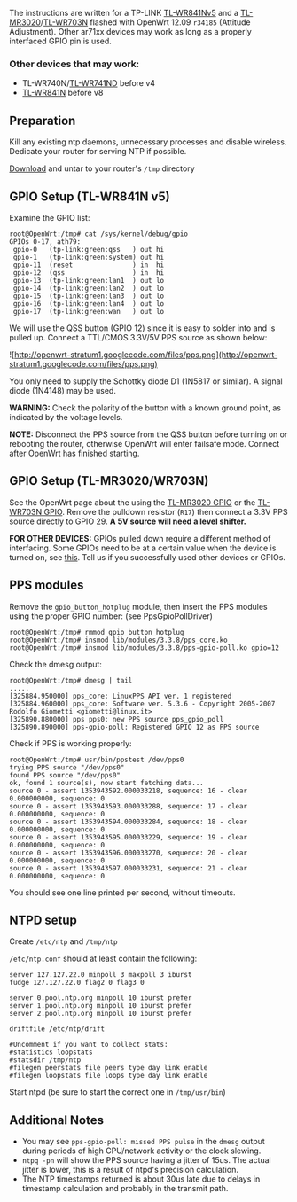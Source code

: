 The instructions are written for a TP-LINK [TL-WR841Nv5](http://wiki.openwrt.org/toh/tp-link/tl-wr841nd) and a [TL-MR3020](http://wiki.openwrt.org/toh/tp-link/tl-mr3020)/[TL-WR703N](http://wiki.openwrt.org/toh/tp-link/tl-wr703n) flashed with OpenWrt 12.09 `r34185` (Attitude Adjustment). Other ar71xx devices may work as long as a properly interfaced GPIO pin is used.
### Other devices that may work: ###
  * TL-WR740N/[TL-WR741ND](http://wiki.openwrt.org/toh/tp-link/tl-wr741nd) before v4
  * [TL-WR841N](http://wiki.openwrt.org/toh/tp-link/tl-wr841nd) before v8

## Preparation ##
Kill any existing ntp daemons, unnecessary processes and disable wireless. Dedicate your router for serving NTP if possible.

[Download](http://openwrt-stratum1.googlecode.com/files/openwrt-stratum1.tar.gz) and untar to your router's `/tmp` directory

## GPIO Setup (TL-WR841N v5) ##

Examine the GPIO list:
```
root@OpenWrt:/tmp# cat /sys/kernel/debug/gpio
GPIOs 0-17, ath79:
 gpio-0   (tp-link:green:qss   ) out hi
 gpio-1   (tp-link:green:system) out hi
 gpio-11  (reset               ) in  hi
 gpio-12  (qss                 ) in  hi
 gpio-13  (tp-link:green:lan1  ) out lo
 gpio-14  (tp-link:green:lan2  ) out lo
 gpio-15  (tp-link:green:lan3  ) out lo
 gpio-16  (tp-link:green:lan4  ) out lo
 gpio-17  (tp-link:green:wan   ) out lo
```
We will use the QSS button (GPIO 12) since it is easy to solder into and is pulled up. Connect a TTL/CMOS 3.3V/5V PPS source as shown below:

![http://openwrt-stratum1.googlecode.com/files/pps.png](http://openwrt-stratum1.googlecode.com/files/pps.png)

You only need to supply the Schottky diode D1 (1N5817 or similar). A signal diode (1N4148) may be used.

**WARNING:** Check the polarity of the button with a known ground point, as indicated by the voltage levels.

**NOTE:** Disconnect the PPS source from the QSS button before turning on or rebooting the router, otherwise OpenWrt will enter failsafe mode. Connect after OpenWrt has finished starting.

## GPIO Setup (TL-MR3020/WR703N) ##

See the OpenWrt page about the using the [TL-MR3020 GPIO](http://wiki.openwrt.org/toh/tp-link/tl-mr3020#adding.i2c.bus) or the [TL-WR703N GPIO](http://pragti.ch/kippycam/Adding%20an%20I2C%20interface%20to%20the%20TL-WR703N.html). Remove the pulldown resistor (`R17`) then connect a 3.3V PPS source directly to GPIO 29. **A 5V source will need a level shifter.**

**FOR OTHER DEVICES:** GPIOs pulled down require a different method of interfacing. Some GPIOs need to be at a certain value when the device is turned on, see [this](http://wiki.openwrt.org/toh/tp-link/tl-wr703n/ar9331_pinout#gpios). Tell us if you successfully used other devices or GPIOs.

## PPS modules ##
Remove the `gpio_button_hotplug` module, then insert the PPS modules using the proper GPIO number: (see PpsGpioPollDriver)
```
root@OpenWrt:/tmp# rmmod gpio_button_hotplug
root@OpenWrt:/tmp# insmod lib/modules/3.3.8/pps_core.ko
root@OpenWrt:/tmp# insmod lib/modules/3.3.8/pps-gpio-poll.ko gpio=12
```
Check the dmesg output:
```
root@OpenWrt:/tmp# dmesg | tail
.....
[325884.950000] pps_core: LinuxPPS API ver. 1 registered
[325884.960000] pps_core: Software ver. 5.3.6 - Copyright 2005-2007 Rodolfo Giometti <giometti@linux.it>
[325890.880000] pps pps0: new PPS source pps_gpio_poll
[325890.890000] pps-gpio-poll: Registered GPIO 12 as PPS source
```
Check if PPS is working properly:
```
root@OpenWrt:/tmp# usr/bin/ppstest /dev/pps0
trying PPS source "/dev/pps0"
found PPS source "/dev/pps0"
ok, found 1 source(s), now start fetching data...
source 0 - assert 1353943592.000033218, sequence: 16 - clear  0.000000000, sequence: 0
source 0 - assert 1353943593.000033288, sequence: 17 - clear  0.000000000, sequence: 0
source 0 - assert 1353943594.000033284, sequence: 18 - clear  0.000000000, sequence: 0
source 0 - assert 1353943595.000033229, sequence: 19 - clear  0.000000000, sequence: 0
source 0 - assert 1353943596.000033270, sequence: 20 - clear  0.000000000, sequence: 0
source 0 - assert 1353943597.000033231, sequence: 21 - clear  0.000000000, sequence: 0
```
You should see one line printed per second, without timeouts.

## NTPD setup ##
Create `/etc/ntp` and `/tmp/ntp`

`/etc/ntp.conf` should at least contain the following:
```
server 127.127.22.0 minpoll 3 maxpoll 3 iburst
fudge 127.127.22.0 flag2 0 flag3 0

server 0.pool.ntp.org minpoll 10 iburst prefer
server 1.pool.ntp.org minpoll 10 iburst prefer
server 2.pool.ntp.org minpoll 10 iburst prefer

driftfile /etc/ntp/drift

#Uncomment if you want to collect stats:
#statistics loopstats
#statsdir /tmp/ntp
#filegen peerstats file peers type day link enable
#filegen loopstats file loops type day link enable
```

Start ntpd (be sure to start the correct one in `/tmp/usr/bin`)

## Additional Notes ##
  * You may see `pps-gpio-poll: missed PPS pulse` in the `dmesg` output during periods of high CPU/network activity or the clock slewing.
  * `ntpq -pn` will show the PPS source having a jitter of 15us. The actual jitter is lower, this is a result of ntpd's precision calculation.
  * The NTP timestamps returned is about 30us late due to delays in timestamp calculation and probably in the transmit path.